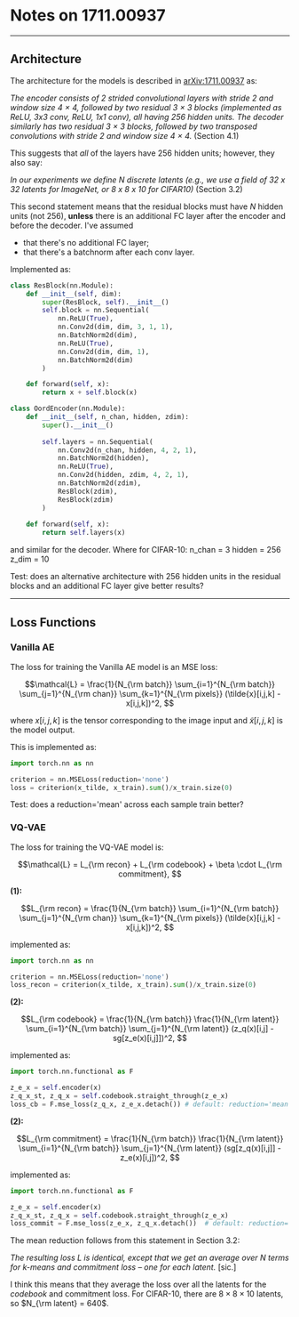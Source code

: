 # Notes on 1711.00937

---

## Architecture

The architecture for the models is described in [arXiv:1711.00937](https://arxiv.org/pdf/1711.00937) as: 

*The encoder consists of 2 strided convolutional layers with stride 2 and window size 4 × 4, followed by two residual
3 × 3 blocks (implemented as ReLU, 3x3 conv, ReLU, 1x1 conv), all having 256 hidden units. The
decoder similarly has two residual 3 × 3 blocks, followed by two transposed convolutions with stride
2 and window size 4 × 4.* 
(Section 4.1)

This suggests that *all* of the layers have 256 hidden units; however, they also say:

*In our experiments we define N discrete latents (e.g., we use a field of 32 x 32 latents for ImageNet,
or 8 x 8 x 10 for CIFAR10)*
(Section 3.2)

This second statement means that the residual blocks must have *N* hidden units (not 256), **unless** there is an additional FC layer after the encoder and before the decoder. I've assumed 

 * that there's no additional FC layer;
 * that there's a batchnorm after each conv layer.

Implemented as:

```python
class ResBlock(nn.Module):
    def __init__(self, dim):
        super(ResBlock, self).__init__()
        self.block = nn.Sequential(
            nn.ReLU(True),
            nn.Conv2d(dim, dim, 3, 1, 1),
            nn.BatchNorm2d(dim),
            nn.ReLU(True),
            nn.Conv2d(dim, dim, 1),
            nn.BatchNorm2d(dim)
        )

    def forward(self, x):
        return x + self.block(x)

class OordEncoder(nn.Module):
    def __init__(self, n_chan, hidden, zdim):
        super().__init__()
        
        self.layers = nn.Sequential(
            nn.Conv2d(n_chan, hidden, 4, 2, 1),
            nn.BatchNorm2d(hidden),
            nn.ReLU(True),
            nn.Conv2d(hidden, zdim, 4, 2, 1),
            nn.BatchNorm2d(zdim),
            ResBlock(zdim),
            ResBlock(zdim)
        )
        
    def forward(self, x):
        return self.layers(x)
```

and similar for the decoder. Where for CIFAR-10:
n_chan = 3
hidden = 256
z_dim  = 10

Test: does an alternative architecture with 256 hidden units in the residual blocks and an additional FC layer give better results?

---

## Loss Functions

### Vanilla AE

The loss for training the Vanilla AE model is an MSE loss:

$$\mathcal{L} = \frac{1}{N_{\rm batch}} \sum_{i=1}^{N_{\rm batch}} \sum_{j=1}^{N_{\rm chan}} \sum_{k=1}^{N_{\rm pixels}} (\tilde{x}[i,j,k] - x[i,j,k])^2,
$$

where $x[i,j,k]$ is the tensor corresponding to the image input and $\tilde{x}[i,j,k]$ is the model output.

This is implemented as:

```python
import torch.nn as nn

criterion = nn.MSELoss(reduction='none')
loss = criterion(x_tilde, x_train).sum()/x_train.size(0)
```

Test: does a reduction='mean' across each sample train better?

### VQ-VAE

The loss for training the  VQ-VAE model is:

$$\mathcal{L} = L_{\rm recon} + L_{\rm codebook} + \beta \cdot L_{\rm commitment},
$$

**(1):**

$$L_{\rm recon} = \frac{1}{N_{\rm batch}} \sum_{i=1}^{N_{\rm batch}} \sum_{j=1}^{N_{\rm chan}} \sum_{k=1}^{N_{\rm pixels}} (\tilde{x}[i,j,k] - x[i,j,k])^2,
$$

implemented as:

```python
import torch.nn as nn

criterion = nn.MSELoss(reduction='none')
loss_recon = criterion(x_tilde, x_train).sum()/x_train.size(0)
```

**(2):**

$$L_{\rm codebook} = \frac{1}{N_{\rm batch}} \frac{1}{N_{\rm latent}} \sum_{i=1}^{N_{\rm batch}} \sum_{j=1}^{N_{\rm latent}} (z_q(x)[i,j] - sg[z_e(x)[i,j]])^2,
$$

implemented as:

```python
import torch.nn.functional as F

z_e_x = self.encoder(x)
z_q_x_st, z_q_x = self.codebook.straight_through(z_e_x)
loss_cb = F.mse_loss(z_q_x, z_e_x.detach()) # default: reduction='mean'
```

**(2):**

$$L_{\rm commitment} = \frac{1}{N_{\rm batch}} \frac{1}{N_{\rm latent}} \sum_{i=1}^{N_{\rm batch}} \sum_{j=1}^{N_{\rm latent}} (sg[z_q(x)[i,j]] - z_e(x)[i,j])^2,
$$

implemented as:

```python
import torch.nn.functional as F

z_e_x = self.encoder(x)
z_q_x_st, z_q_x = self.codebook.straight_through(z_e_x)
loss_commit = F.mse_loss(z_e_x, z_q_x.detach())  # default: reduction='mean'
```

The mean reduction follows from this statement in Section 3.2:

*The resulting loss L is identical, except that we get an average over N
terms for k-means and commitment loss – one for each latent.* [sic.]

I think this means that they average the loss over all the latents for the *codebook* and commitment loss. For CIFAR-10, there are $8\times 8\times 10$ latents, so $N_{\rm latent} = 640$.
